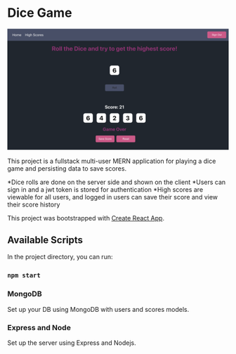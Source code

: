 # Dice Game

<img src="./public/main.png">

This project is a fullstack multi-user MERN application for playing a dice game and persisting data to save scores.

*Dice rolls are done on the server side and shown on the client
*Users can sign in and a jwt token is stored for authentication
*High scores are viewable for all users, and logged in users can save their score and view their score history

This project was bootstrapped with [Create React App](https://github.com/facebook/create-react-app).

## Available Scripts

In the project directory, you can run:

### `npm start`

### MongoDB
Set up your DB using MongoDB with users and scores models.

### Express and Node

Set up the server using Express and Nodejs.
